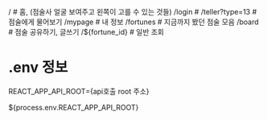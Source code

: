 /
    # 홈, (점술사 얼굴 보여주고 왼쪽이 고를 수 있는 것들)
/login
    # 
/teller?type=13
    # 점술에게 물어보기
/mypage
    # 내 정보
    /fortunes
        # 지금까지 봤던 점술 모음
/board
    # 점술 공유하기, 글쓰기
    /${fortune_id}
        # 일반 조회

# .env 정보
REACT_APP_API_ROOT={api호출 root 주소}

${process.env.REACT_APP_API_ROOT}